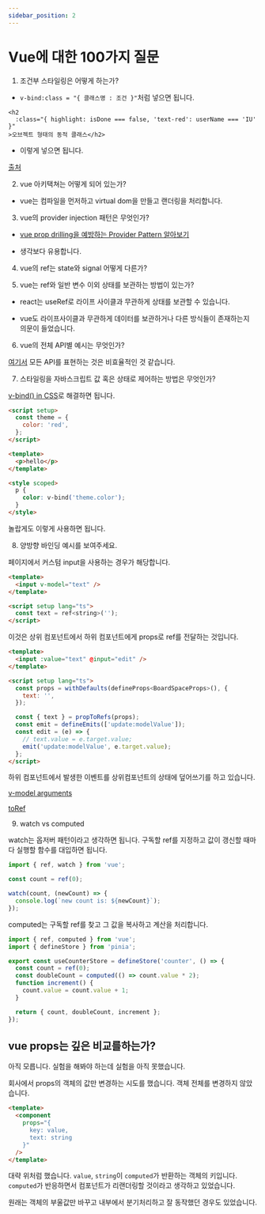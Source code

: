 ```yaml
---
sidebar_position: 2
---
```


# Vue에 대한 100가지 질문

1. 조건부 스타일링은 어떻게 하는가?

- `v-bind:class = "{ 클래스명 : 조건 }"`처럼 넣으면 됩니다.

```vue
<h2
  :class="{ highlight: isDone === false, 'text-red': userName === 'IU' }"
>오브젝트 형태의 동적 클래스</h2>
```

- 이렇게 넣으면 됩니다.

[출처](https://velog.io/@reasonz/2022.06.01-Vue3-%EC%A1%B0%EA%B1%B4%EC%97%90-%EB%94%B0%EB%9D%BC-%ED%81%B4%EB%9E%98%EC%8A%A4-%EB%84%A3%EB%8A%94-%EB%B0%A9%EB%B2%95v-bindclass)

2. vue 아키택쳐는 어떻게 되어 있는가?

- vue는 컴파일을 먼저하고 virtual dom을 만들고 랜더링을 처리합니다.

3. vue의 provider injection 패턴은 무엇인가?

- [vue prop drilling을 예방하는 Provider Pattern 알아보기](https://mong-blog.tistory.com/entry/Vue-prop-drilling%EC%9D%84-%EC%98%88%EB%B0%A9%ED%95%98%EB%8A%94-Provider-Pattern-%EC%95%8C%EC%95%84%EB%B3%B4%EA%B8%B0)

- 생각보다 유용합니다.

4. vue의 ref는 state와 signal 어떻게 다른가?

5. vue는 ref와 일반 변수 이외 상태를 보관하는 방법이 있는가?

- react는 useRef로 라이프 사이클과 무관하게 상태를 보관할 수 있습니다.

- vue도 라이프사이클과 무관하게 데이터를 보관하거나 다른 방식들이 존재하는지 의문이 들었습니다.

6. vue의 전체 API별 예시는 무엇인가?

[여기서](https://vuejs.org/api/) 모든 API를 표현하는 것은 비효율적인 것 같습니다.

7. 스타일링을 자바스크립트 값 혹은 상태로 제어하는 방법은 무엇인가?

[v-bind() in CSS](https://vuejs.org/api/sfc-css-features.html#v-bind-in-css)로 해결하면 됩니다.

```html
<script setup>
  const theme = {
    color: 'red',
  };
</script>

<template>
  <p>hello</p>
</template>

<style scoped>
  p {
    color: v-bind('theme.color');
  }
</style>
```

놀랍게도 이렇게 사용하면 됩니다.

8. 양방향 바인딩 예시를 보여주세요.

<!-- @todo: 도식화 추가하기 -->
<!-- 넣는 값과 상태를 역전할 값 2개 상태로 컴포넌트 관리하기 -->

페이지에서 커스텀 input을 사용하는 경우가 해당합니다.

```html
<template>
  <input v-model="text" />
</template>

<script setup lang="ts">
  const text = ref<string>('');
</script>
```

이것은 상위 컴포넌트에서 하위 컴포넌트에게 props로 ref를 전달하는 것입니다.

```html
<template>
  <input :value="text" @input="edit" />
</template>

<script setup lang="ts">
  const props = withDefaults(defineProps<BoardSpaceProps>(), {
    text: '',
  });

  const { text } = propToRefs(props);
  const emit = defineEmits(['update:modelValue']);
  const edit = (e) => {
    // text.value = e.target.value;
    emit('update:modelValue', e.target.value);
  };
</script>
```

하위 컴포넌트에서 발생한 이벤트를 상위컴포넌트의 상태에 덮어쓰기를 하고 있습니다.

[v-model arguments](https://vuejs.org/guide/components/v-model.html#v-model-arguments)

[toRef](https://vuejs.org/api/reactivity-utilities.html#toref)

9. watch vs computed

watch는 옵저버 패턴이라고 생각하면 됩니다. 구독할 ref를 지정하고 값이 갱신할 때마다 실행할 함수를 대입하면 됩니다.

```ts
import { ref, watch } from 'vue';

const count = ref(0);

watch(count, (newCount) => {
  console.log(`new count is: ${newCount}`);
});
```

computed는 구독할 ref를 찾고 그 값을 복사하고 계산을 처리합니다.

```ts
import { ref, computed } from 'vue';
import { defineStore } from 'pinia';

export const useCounterStore = defineStore('counter', () => {
  const count = ref(0);
  const doubleCount = computed(() => count.value * 2);
  function increment() {
    count.value = count.value + 1;
  }

  return { count, doubleCount, increment };
});
```

## vue props는 깊은 비교를하는가?

아직 모릅니다. 실험을 해봐야 하는데 실험을 아직 못했습니다.

회사에서 props의 객체의 값만 변경하는 시도를 했습니다. 객체 전체를 변경하지 않았습니다.

```html 
<template>
  <component 
    props="{
      key: value,
      text: string
    }" 
  />
</template>
```

대략 위처럼 했습니다. `value`, `string`이 `computed`가 반환하는 객체의 키입니다. `computed`가 반응하면서 컴포넌트가 리랜더링할 것이라고 생각하고 있었습니다.

원래는 객체의 부울값만 바꾸고 내부에서 분기처리하고 잘 동작했던 경우도 있었습니다.

